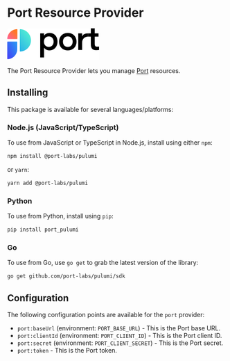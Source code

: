 # Port Resource Provider

![Port](./img/port.svg)

The Port Resource Provider lets you manage [Port](https://www.getport.io) resources.

## Installing

This package is available for several languages/platforms:

### Node.js (JavaScript/TypeScript)


To use from JavaScript or TypeScript in Node.js, install using either `npm`:

```bash
npm install @port-labs/pulumi
```

or `yarn`:

```bash
yarn add @port-labs/pulumi
```

### Python

To use from Python, install using `pip`:

```bash
pip install port_pulumi
```

### Go

To use from Go, use `go get` to grab the latest version of the library:

```bash
go get github.com/port-labs/pulumi/sdk
```

## Configuration

The following configuration points are available for the `port` provider:

- `port:baseUrl` (environment: `PORT_BASE_URL`) - This is the Port base URL. 
- `port:clientId` (environment: `PORT_CLIENT_ID`) - This is the Port client ID.
- `port:secret` (environment: `PORT_CLIENT_SECRET`) - This is the Port secret.
- `port:token` - This is the Port token.
